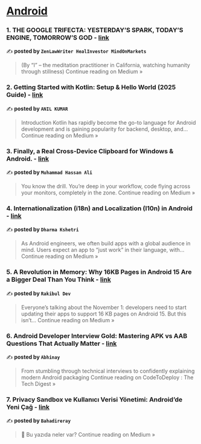 
<h1><a href=https://medium.com/tag/android/recommended target="_blank" rel="noopener noreferrer">Android</a></h1>
<h3>1. THE GOOGLE TRIFECTA: YESTERDAY’S SPARK, TODAY’S ENGINE, TOMORROW’S GOD - <a href="https://medium.com/@davidjiang_34426/the-google-trifecta-yesterdays-spark-today-s-engine-tomorrow-s-god-6f7d1b813288?source=rss------android-5" target="_blank" rel="noopener noreferrer">link</a></h3>

✍️ **posted by `ZenLawWriter HealInvestor MindOnMarkets`**

<blockquote>(By “I” – the meditation practitioner in California, watching humanity through stillness)
Continue reading on Medium »</blockquote>

<h3>2. Getting Started with Kotlin: Setup & Hello World (2025 Guide) - <a href="https://medium.com/@anilkumar2681/getting-started-with-kotlin-setup-hello-world-2025-guide-2897fbf05d1b?source=rss------android-5" target="_blank" rel="noopener noreferrer">link</a></h3>

✍️ **posted by `ANIL KUMAR`**

<blockquote>Introduction
Kotlin has rapidly become the go-to language for Android development and is gaining popularity for backend, desktop, and…
Continue reading on Medium »</blockquote>

<h3>3. Finally, a Real Cross-Device Clipboard for Windows & Android. - <a href="https://medium.com/@hassanalimali/finally-a-real-cross-device-clipboard-for-windows-android-e6831102d398?source=rss------android-5" target="_blank" rel="noopener noreferrer">link</a></h3>

✍️ **posted by `Muhammad Hassan Ali`**

<blockquote>You know the drill. You’re deep in your workflow, code flying across your monitors, completely in the zone.
Continue reading on Medium »</blockquote>

<h3>4. Internationalization (i18n) and Localization (l10n) in Android - <a href="https://medium.com/@dharmakshetri/internationalization-i18n-and-localization-l10n-in-android-fe20cb04b5e9?source=rss------android-5" target="_blank" rel="noopener noreferrer">link</a></h3>

✍️ **posted by `Dharma Kshetri`**

<blockquote>As Android engineers, we often build apps with a global audience in mind. Users expect an app to “just work” in their language, with…
Continue reading on Medium »</blockquote>

<h3>5. A Revolution in Memory: Why 16KB Pages in Android 15 Are a Bigger Deal Than You Think - <a href="https://medium.com/@rakibul25.dev/a-revolution-in-memory-why-16kb-pages-in-android-15-are-a-bigger-deal-than-you-think-bf6ad28723fd?source=rss------android-5" target="_blank" rel="noopener noreferrer">link</a></h3>

✍️ **posted by `Rakibul Dev`**

<blockquote>Everyone’s talking about the November 1: developers need to start updating their apps to support 16 KB pages on Android 15. But this isn’t…
Continue reading on Medium »</blockquote>

<h3>6. Android Developer Interview Gold: Mastering APK vs AAB Questions That Actually Matter - <a href="https://medium.com/codetodeploy/android-developer-interview-gold-mastering-apk-vs-aab-questions-that-actually-matter-5daf65a8689e?source=rss------android-5" target="_blank" rel="noopener noreferrer">link</a></h3>

✍️ **posted by `Abhinay`**

<blockquote>From stumbling through technical interviews to confidently explaining modern Android packaging
Continue reading on CodeToDeploy : The Tech Digest »</blockquote>

<h3>7. Privacy Sandbox ve Kullanıcı Verisi Yönetimi: Android’de Yeni Çağ - <a href="https://bahadireray.medium.com/privacy-sandbox-ve-kullan%C4%B1c%C4%B1-verisi-y%C3%B6netimi-androidde-yeni-%C3%A7a%C4%9F-ec02be043e1a?source=rss------android-5" target="_blank" rel="noopener noreferrer">link</a></h3>

✍️ **posted by `Bahadireray`**

<blockquote>🎯 Bu yazıda neler var?
Continue reading on Medium »</blockquote>

